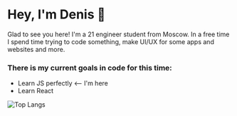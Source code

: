 <h1> Hey, I'm Denis 👋 </h1>
<p>Glad to see you here! I'm a 21 engineer student from Moscow. In a free time I spend time trying to code something, make UI/UX for some apps and websites and more.</p>
<h3>There is my current goals in code for this time:</h3>
<ul>
  <li>Learn JS perfectly <-- I'm here</li>
  <li>Learn React</li>
</ul>
 
![Top Langs](https://github-readme-stats.vercel.app/api/top-langs/?username=denla&layout=compact&langs_count=8&theme=github_light)
 
<!--
**denla/denla** is a ✨ _special_ ✨ repository because its `README.md` (this file) appears on your GitHub profile.

Here are some ideas to get you started:

- 🔭 I’m currently working on ...
- 🌱 I’m currently learning ...
- 👯 I’m looking to collaborate on ...
- 🤔 I’m looking for help with ...
- 💬 Ask me about ...
- 📫 How to reach me: ...
- 😄 Pronouns: ...
- ⚡ Fun fact: ...
-->
